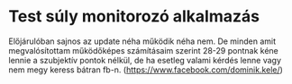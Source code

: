 # Test súly monitorozó alkalmazás

Előjárulóban sajnos az update néha működik néha nem. De minden amit megvalósítottam működőképes számításaim szerint 28-29 pontnak kéne lennie a szubjektív pontok nélkül, de ha esetleg valami kérdés lenne vagy nem megy keress bátran fb-n. (https://www.facebook.com/dominik.kele/)
